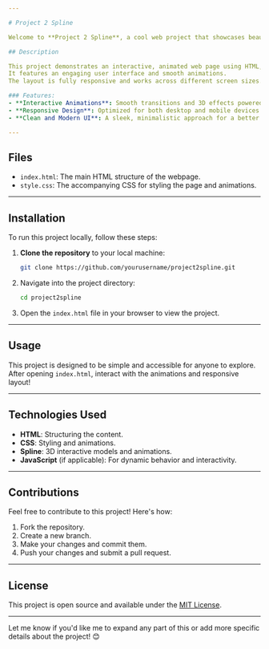 ```yaml
---

# Project 2 Spline

Welcome to **Project 2 Spline**, a cool web project that showcases beautiful animations and responsive design! 🎨✨

## Description

This project demonstrates an interactive, animated web page using HTML, CSS, and Spline (a 3D tool).
It features an engaging user interface and smooth animations. 
The layout is fully responsive and works across different screen sizes.

### Features:
- **Interactive Animations**: Smooth transitions and 3D effects powered by CSS and Spline.
- **Responsive Design**: Optimized for both desktop and mobile devices.
- **Clean and Modern UI**: A sleek, minimalistic approach for a better user experience.

---
```


## Files

- `index.html`: The main HTML structure of the webpage.
- `style.css`: The accompanying CSS for styling the page and animations.

---

## Installation

To run this project locally, follow these steps:

1. **Clone the repository** to your local machine:
    ```bash
    git clone https://github.com/yourusername/project2spline.git
    ```
2. Navigate into the project directory:
    ```bash
    cd project2spline
    ```
3. Open the `index.html` file in your browser to view the project.

---

## Usage

This project is designed to be simple and accessible for anyone to explore. After opening `index.html`, interact with the animations and responsive layout!

---

## Technologies Used

- **HTML**: Structuring the content.
- **CSS**: Styling and animations.
- **Spline**: 3D interactive models and animations.
- **JavaScript** (if applicable): For dynamic behavior and interactivity.

---

## Contributions

Feel free to contribute to this project! Here's how:

1. Fork the repository.
2. Create a new branch.
3. Make your changes and commit them.
4. Push your changes and submit a pull request.

---

## License

This project is open source and available under the [MIT License](LICENSE).

---

Let me know if you'd like me to expand any part of this or add more specific details about the project! 😊
